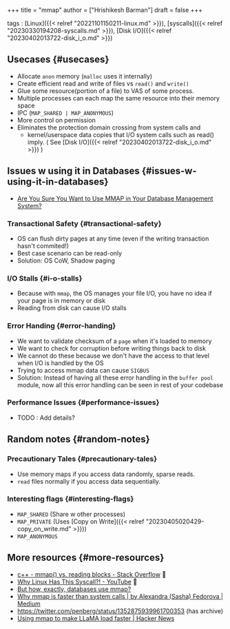 +++
title = "mmap"
author = ["Hrishikesh Barman"]
draft = false
+++

tags
: [Linux]({{< relref "20221101150211-linux.md" >}}), [syscalls]({{< relref "20230330194208-syscalls.md" >}}), [Disk I/O]({{< relref "20230402013722-disk_i_o.md" >}})


## Usecases {#usecases}

-   Allocate `anon` memory (`malloc` uses it internally)
-   Create efficient read and write of files vs `read()` and `write()`
-   Glue some resource(portion of a file) to VAS of some process.
-   Multiple processes can each map the same resource into their memory space
-   IPC (`MAP_SHARED | MAP_ANONYMOUS`)
-   More control on permission
-   Eliminates the protection domain crossing from system calls and
    -   kernel/userspace data copies that I/O system calls such as read() imply. ( See [Disk I/O]({{< relref "20230402013722-disk_i_o.md" >}}) )


## Issues w using it in Databases {#issues-w-using-it-in-databases}

-   [Are You Sure You Want to Use MMAP in Your Database Management System?](https://www.youtube.com/watch?v=1BRGU_AS25c)


### Transactional Safety {#transactional-safety}

-   OS can flush dirty pages at any time (even if the writing transaction hasn't commited!)
-   Best case scenario can be read-only
-   Solution: OS CoW, Shadow paging


### I/O Stalls {#i-o-stalls}

-   Because with `mmap`, the OS manages your file I/O, you have no idea if your page is in memory or disk
-   Reading from disk can cause I/O stalls


### Error Handing {#error-handing}

-   We want to validate checksum of a `page` when it's loaded to memory
-   We want to check for corruption before writing things back to disk
-   We cannot do these because we don't have the access to that level when I/O is handled by the OS
-   Trying to access mmap data can cause `SIGBUS`
-   Solution: Instead of having all these error handling in the `buffer pool` module, now all this error handling can be seen in rest of your codebase


### Performance Issues {#performance-issues}

-   TODO : Add details?


## Random notes {#random-notes}


### Precautionary Tales {#precautionary-tales}

-   Use memory maps if you access data randomly, sparse reads.
-   `read` files normally if you access data sequentially.


### Interesting flags {#interesting-flags}

-   `MAP_SHARED` (Share w other processes)
-   `MAP_PRIVATE` (Uses [Copy on Write]({{< relref "20230405020429-copy_on_write.md" >}}))
-   `MAP_ANONYMOUS`


## More resources {#more-resources}

-   [c++ - mmap() vs. reading blocks - Stack Overflow](https://stackoverflow.com/questions/45972/mmap-vs-reading-blocks) 🌟
-   [Why Linux Has This Syscall?! - YouTube](https://www.youtube.com/watch?v=sFYFuBzu9Ow) 🌟
-   [But how, exactly, databases use mmap?](https://brunocalza.me/but-how-exactly-databases-use-mmap/)
-   [Why mmap is faster than system calls | by Alexandra (Sasha) Fedorova | Medium](https://sasha-f.medium.com/why-mmap-is-faster-than-system-calls-24718e75ab37)
-   <https://twitter.com/penberg/status/1352875939961700353> (has archive)
-   [Using mmap to make LLaMA load faster | Hacker News](https://news.ycombinator.com/item?id=35455930)
